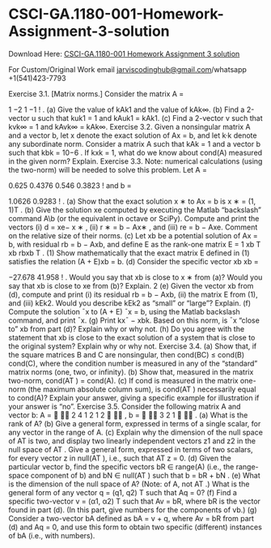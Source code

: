 # CSCI-GA.1180-001-Homework-Assignment-3-solution

Download Here: [CSCI-GA.1180-001 Homework Assignment 3 solution](https://jarviscodinghub.com/assignment/csci-ga-1180-001-homework-assignment-3-solution/)

For Custom/Original Work email jarviscodinghub@gmail.com/whatsapp +1(541)423-7793

Exercise 3.1. [Matrix norms.] Consider the matrix
A =

1 −2
1 −1
!
.
(a) Give the value of kAk1 and the value of kAk∞.
(b) Find a 2-vector u such that kuk1 = 1 and kAuk1 = kAk1.
(c) Find a 2-vector v such that kvk∞ = 1 and kAvk∞ = kAk∞.
Exercise 3.2. Given a nonsingular matrix A and a vector b, let x denote the exact solution of Ax = b,
and let k·k denote any subordinate norm. Consider a matrix A such that kAk = 1 and a vector b such that
kbk = 10−6
. If kxk = 1, what do we know about cond(A) measured in the given norm? Explain.
Exercise 3.3. Note: numerical calculations (using the two-norm) will be needed to solve this problem.
Let
A =

0.625 0.4376
0.546 0.3823 !
and b =

1.0626
0.9283 !
.
(a) Show that the exact solution x
∗
to Ax = b is x
∗ = (1, 1)T
.
(b) Give the solution xe computed by executing the Matlab “backslash” command A\b (or the equivalent in
octave or SciPy). Compute and print the vectors (i) d = xe− x
∗
, (ii) r
∗ = b − Ax∗
, and (iii) re = b − Axe.
Comment on the relative size of their norms.
(c) Let xb be a potential solution of Ax = b, with residual rb = b − Axb, and define E as the rank-one matrix
E =
1
xb
T xb
rbxb
T
. (1)
Show mathematically that the exact matrix E defined in (1) satisfies the relation
(A + E)xb = b.
(d) Consider the specific vector xb
xb =

−27.678
41.958 !
.
Would you say that xb is close to x
∗
from (a)? Would you say that xb is close to xe from (b)? Explain.
2
(e) Given the vector xb from (d), compute and print (i) its residual rb = b − Axb, (ii) the matrix E from (1),
and (iii) kEk2. Would you describe kEk2 as “small” or “large”? Explain.
(f) Compute the solution ¯x to (A + E) ¯x = b, using the Matlab backslash command, and print ¯x.
(g) Print kx¯ − xbk. Based on this norm, is ¯x “close to” xb from part (d)? Explain why or why not.
(h) Do you agree with the statement that xb is close to the exact solution of a system that is close to the
original system? Explain why or why not.
Exercise 3.4.
(a) Show that, if the square matrices B and C are nonsingular, then cond(BC) ≤ cond(B) cond(C), where
the condition number is measured in any of the “standard” matrix norms (one, two, or infinity).
(b) Show that, measured in the matrix two-norm, cond(AT
) = cond(A).
(c) If cond is measured in the matrix one-norm (the maximum absolute column sum), is cond(AT
) necessarily equal to cond(A)? Explain your answer, giving a specific example for illustration if your answer
is “no”.
Exercise 3.5. Consider the following matrix A and vector b:
A =


2 4
1 2
1 2

 , b =


3
2
1

 .
(a) What is the rank of A?
(b) Give a general form, expressed in terms of a single scalar, for any vector in the range of A.
(c) Explain why the dimension of the null space of AT
is two, and display two linearly independent vectors
z1 and z2 in the null space of AT
. Give a general form, expressed in terms of two scalars, for every
vector z in null(AT
), i.e., such that AT
z = 0.
(d) Given the particular vector b, find the specific vectors bR ∈ range(A) (i.e., the range-space component
of b) and bN ∈ null(AT
) such that b = bR + bN .
(e) What is the dimension of the null space of A? (Note: of A, not AT
.) What is the general form of any
vector q = (q1, q2)
T
such that Aq = 0?
(f) Find a specific two-vector v = (α1, α2)
T
such that Av = bR, where bR is the vector found in part (d).
(In this part, give numbers for the components of vb.)
(g) Consider a two-vector bA defined as bA = v + q, where Av = bR from part (d) and Aq = 0, and use this
form to obtain two specific (different) instances of bA (i.e., with numbers).

